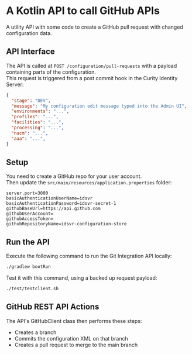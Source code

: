 # A Kotlin API to call GitHub APIs

A utility API with some code to create a GitHub pull request with changed configuration data.

## API Interface

The API is called at `POST /configuration/pull-requests` with a payload containing parts of the configuration.\
This request is triggered from a post commit hook in the Curity Identity Server:

```json
{
  "stage": "DEV",
  "message": "My configuration edit message typed into the Admin UI",
  "environments": "...",
  "profiles": "...",
  "facilities": "...",
  "processing": "...",
  "nacm": "...",
  "aaa": "...",
}
```

## Setup

You need to create a GitHub repo for your user account.\
Then update the `src/main/resources/application.properties` folder:

```text
server.port=3000
basicAuthenticationUserName=idsvr
basicAuthenticationPassword=idsvr-secret-1
githubBaseUrl=https://api.github.com
githubUserAccount=
githubAccessToken=
githubRepositoryName=idsvr-configuration-store
```

## Run the API

Execute the following command to run the Git Integration API locally:

```bash
./gradlew bootRun
```

Test it with this command, using a backed up request payload:

```bash
./test/testclient.sh
```

## GitHub REST API Actions

The API's GitHubClient class then performs these steps:

- Creates a branch
- Commits the configuration XML on that branch
- Creates a pull request to merge to the main branch
